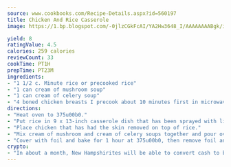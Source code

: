 ```yaml
---
source: www.cookbooks.com/Recipe-Details.aspx?id=560197
title: Chicken And Rice Casserole
image: https://1.bp.blogspot.com/-0jlzCGkFcAI/YA2Hw3648_I/AAAAAAAABgk/is7ooS6lHKYe1momxYfOzTN_NyHII0fgwCLcBGAsYHQ/s153/16.png

yield: 8
ratingValue: 4.5
calories: 259 calories
reviewCount: 33
cookTime: PT1H
prepTime: PT23M
ingredients:
- "1 1/2 c. Minute rice or precooked rice"
- "1 can cream of mushroom soup"
- "1 can cream of celery soup"
- "4 boned chicken breasts I precook about 10 minutes first in microwave"
directions:
- "Heat oven to 375u00b0."
- "Put rice in 9 x 13-inch casserole dish that has been sprayed with light cooking oil."
- "Place chicken that has had the skin removed on top of rice."
- "Mix cream of mushroom and cream of celery soups together and pour over top of chicken and rice."
- "Cover with foil and bake for 1 hour at 375u00b0, then remove foil and bake for 15 minutes."
crypto:
- "In about a month, New Hampshirites will be able to convert cash to bitcoins via new bitcoin ATMs popping up in the state."
---
```

